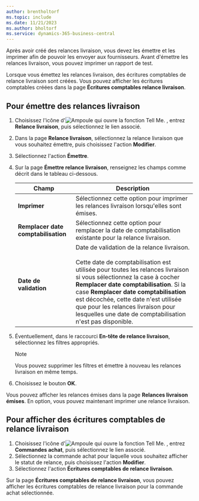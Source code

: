 ```yaml
---
author: brentholtorf
ms.topic: include
ms.date: 11/21/2023
ms.author: bholtorf
ms.service: dynamics-365-business-central
---
```

Après avoir créé des relances livraison, vous devez les émettre et les imprimer afin de pouvoir les envoyer aux fournisseurs. Avant d'émettre les relances livraison, vous pouvez imprimer un rapport de test.  

Lorsque vous émettez les relances livraison, des écritures comptables de relance livraison sont créées. Vous pouvez afficher les écritures comptables créées dans la page **Écritures comptables relance livraison**.  

## Pour émettre des relances livraison  

1. Choisissez l'icône d'![Ampoule qui ouvre la fonction Tell Me.](../../../media/ui-search/search_small.png "Dites-moi ce que vous voulez faire") , entrez **Relance livraison**, puis sélectionnez le lien associé.  
2. Dans la page **Relance livraison**, sélectionnez la relance livraison que vous souhaitez émettre, puis choisissez l'action **Modifier**.  
3. Sélectionnez l'action **Émettre**.  
4. Sur la page **Émettre relance livraison**, renseignez les champs comme décrit dans le tableau ci-dessous.  

    |Champ|Description|  
    |---------------------------------|---------------------------------------|  
    |**Imprimer**|Sélectionnez cette option pour imprimer les relances livraison lorsqu'elles sont émises.|  
    |**Remplacer date comptabilisation**|Sélectionnez cette option pour remplacer la date de comptabilisation existante pour la relance livraison.|  
    |**Date de validation**|Date de validation de la relance livraison.<br /><br /> Cette date de comptabilisation est utilisée pour toutes les relances livraison si vous sélectionnez la case à cocher **Remplacer date comptabilisation**. Si la case **Remplacer date comptabilisation** est décochée, cette date n'est utilisée que pour les relances livraison pour lesquelles une date de comptabilisation n'est pas disponible.|  

5. Éventuellement, dans le raccourci **En-tête de relance livraison**, sélectionnez les filtres appropriés.  

    > [!NOTE]  
    >  Vous pouvez supprimer les filtres et émettre à nouveau les relances livraison en même temps.  

6. Choisissez le bouton **OK**.  

Vous pouvez afficher les relances émises dans la page **Relances livraison émises**. En option, vous pouvez maintenant imprimer une relance livraison.  

## Pour afficher des écritures comptables de relance livraison  

1. Choisissez l'icône d'![Ampoule qui ouvre la fonction Tell Me.](../../../media/ui-search/search_small.png "Dites-moi ce que vous voulez faire") , entrez **Commandes achat**, puis sélectionnez le lien associé.  
2. Sélectionnez la commande achat pour laquelle vous souhaitez afficher le statut de relance, puis choisissez l'action **Modifier**.  
3. Sélectionnez l'action **Écritures comptables de relance livraison**.  

Sur la page **Écritures comptables de relance livraison**, vous pouvez afficher les écritures comptables de relance livraison pour la commande achat sélectionnée.  
